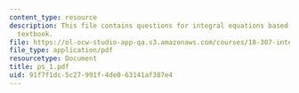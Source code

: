 ```yaml
---
content_type: resource
description: This file contains questions for integral equations based on the required
  textbook.
file: https://ol-ocw-studio-app-qa.s3.amazonaws.com/courses/18-307-integral-equations-spring-2006/91f7f1dc5c27991f4de063141af387e4_ps_1.pdf
file_type: application/pdf
resourcetype: Document
title: ps_1.pdf
uid: 91f7f1dc-5c27-991f-4de0-63141af387e4
---
```

